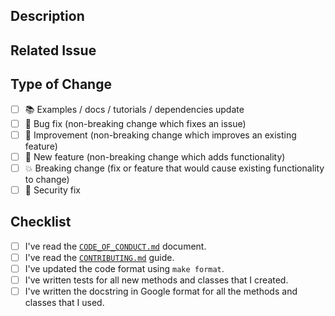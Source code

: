 ## Description

<!-- Add a more detailed description of the changes if needed. -->

## Related Issue

<!-- If your PR refers to a related issue, link it here. -->

## Type of Change

<!-- Mark with an `x` all the checkboxes that apply (like `[x]`) -->

- [ ] 📚 Examples / docs / tutorials / dependencies update
- [ ] 🔧 Bug fix (non-breaking change which fixes an issue)
- [ ] 🥂 Improvement (non-breaking change which improves an existing feature)
- [ ] 🚀 New feature (non-breaking change which adds functionality)
- [ ] 💥 Breaking change (fix or feature that would cause existing functionality to change)
- [ ] 🔐 Security fix

## Checklist

<!-- Mark with an `x` all the checkboxes that apply (like `[x]`) -->

- [ ] I've read the [`CODE_OF_CONDUCT.md`](https://github.com/auto_pytest_mg/auto_pytest_mg/blob/master/CODE_OF_CONDUCT.md) document.
- [ ] I've read the [`CONTRIBUTING.md`](https://github.com/auto_pytest_mg/auto_pytest_mg/blob/master/CONTRIBUTING.md) guide.
- [ ] I've updated the code format using `make format`.
- [ ] I've written tests for all new methods and classes that I created.
- [ ] I've written the docstring in Google format for all the methods and classes that I used.
